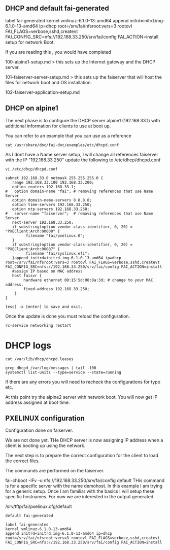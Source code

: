 ## DHCP and default fai-generated

label fai-generated
kernel vmlinuz-6.1.0-13-amd64
append initrd=initrd.img-6.1.0-13-amd64 ip=dhcp root=/srv/fai/nfsroot:vers=3 rootovl FAI_FLAGS=verbose,sshd,createvt FAI_CONFIG_SRC=nfs://192.168.33.250/srv/fai/config FAI_ACTION=install
 setup for network Boot.

If you are reading this , you would have completed 

100-alpine1-setup.md > this sets up the Internet gateway and the DHCP server.

101-faiserver-server-setup.md > this sets up the faiserver that will host the files for network boot and OS installation.

102-faiserver-application-setup.md


## DHCP on alpine1 

The next phase is to configure the DHCP server alpine1 (192.168.33.1) with additional information for clients to use at boot up.

You can refer to an example that you can use as a reference
```
cat /usr/share/doc/fai-doc/examples/etc/dhcpd.conf
```

As I dont have a Name server setup, I will change all references faiserver with the IP "192.168.33.250"
update the following to /etc/dhcp/dhcpd.conf


```
vi /etc/dhcp/dhcpd.conf

subnet 192.168.33.0 netmask 255.255.255.0 {
   range 192.168.33.100 192.168.33.200;
   option routers 192.168.33.1;
#   option domain-name "fai"; # removing references that use Name Server
   option domain-name-servers 8.8.8.8;
   option time-servers 192.168.33.250;
   option ntp-servers 192.168.33.250;
#   server-name "faiserver";  # removing references that use Name Server
   next-server 192.168.33.250;
   if substring(option vendor-class-identifier, 0, 20) = "PXEClient:Arch:00000" {
         filename "fai/pxelinux.0";
   }
   if substring(option vendor-class-identifier, 0, 20) = "PXEClient:Arch:00007" {
         filename "fai/syslinux.efi";
   }append initrd=initrd.img-6.1.0-13-amd64 ip=dhcp root=/srv/fai/nfsroot:vers=3 rootovl FAI_FLAGS=verbose,sshd,createvt FAI_CONFIG_SRC=nfs://192.168.33.250/srv/fai/config FAI_ACTION=install
   #assign IP based on MAC address
   host faisvr {
        hardware ethernet 00:15:5d:00:8a:3d; # change to your MAC address. 
        fixed-address 192.168.33.250;
    }
}

[esc] :x [enter] to save and exit.
```
Once the update is done you must reload the configuration.

 ```
 rc-service networking restart
 ```
# DHCP logs
```
cat /var/lib/dhcp/dhcpd.leases 

grep dhcpd /var/log/messages | tail -100
systemctl list-units --type=service --state=running
```

If there are any errors you will need to recheck the configurations for typo etc.

At this point try the alpine2 server with network boot. 
You will now get IP address assigned at boot time. 


## PXELINUX configuration
Configuration done on faiserver.

We are not done yet. THe DHCP server is now assigning IP address when a client is booting up using the network.

The next step is to prepare the correct configuration for the client to load the correct files.

The commands are performed on the faiserver.

fai-chboot -IFv -u nfs://192.168.33.250/srv/fai/config default
THis command is for a specific server with the name demohost. In this example I am trying for a generic setup. Once I am familiar with the basics I will setup these specific hostnames.
For now we are interested in the output generated.

/srv/tftp/fai/pxelinux.cfg/default

```
default fai-generated

label fai-generated
kernel vmlinuz-6.1.0-13-amd64
append initrd=initrd.img-6.1.0-13-amd64 ip=dhcp root=/srv/fai/nfsroot:vers=3 rootovl FAI_FLAGS=verbose,sshd,createvt FAI_CONFIG_SRC=nfs://192.168.33.250/srv/fai/config FAI_ACTION=install
```
